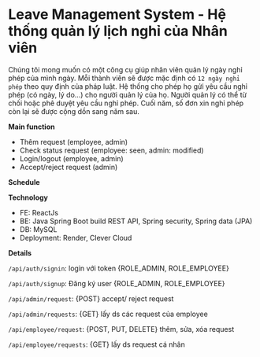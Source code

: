 # Leave Management System - Hệ thống quản lý lịch nghỉ của Nhân viên 
Chúng tôi mong muốn có một công cụ giúp nhân viên quản lý ngày nghỉ phép của mình ngày. Mỗi thành viên sẽ được mặc định có `12 ngày nghỉ phép` theo quy định của pháp luật. Hệ thống cho phép họ gửi yêu cầu nghỉ phép (có ngày, lý do...) cho người quản lý của họ. Người quản lý có thể từ chối hoặc phê duyệt yêu cầu nghỉ phép. Cuối năm, số đơn xin nghỉ phép còn lại sẽ được cộng dồn sang năm sau.

<strong>Main function</strong>
- Thêm request (employee, admin) 
- Check status request (employee: seen, admin: modified)
- Login/logout (employee, admin)
- Accept/reject request (admin)

<strong>Schedule</strong>

<strong>Technology</strong>
- FE: ReactJs
- BE: Java Spring Boot build REST API, Spring security, Spring data (JPA)
- DB: MySQL
- Deployment: Render, Clever Cloud


<strong>Details</strong>

`/api/auth/signin`: login với token {ROLE_ADMIN, ROLE_EMPLOYEE}

`/api/auth/signup`: Đăng ký user {ROLE_ADMIN, ROLE_EMPLOYEE}

`/api/admin/request`: {POST} accept/ reject request

`/api/admin/requests`: {GET} lấy ds các request của employee

`/api/employee/request`: {POST, PUT, DELETE} thêm, sửa, xóa request

`/api/employee/requests`: {GET} lấy ds request cá nhân
